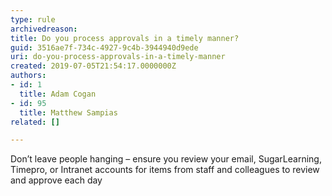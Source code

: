 ```yaml
---
type: rule
archivedreason: 
title: Do you process approvals in a timely manner?
guid: 3516ae7f-734c-4927-9c4b-3944940d9ede
uri: do-you-process-approvals-in-a-timely-manner
created: 2019-07-05T21:54:17.0000000Z
authors:
- id: 1
  title: Adam Cogan
- id: 95
  title: Matthew Sampias
related: []

---
```



<p class="ssw15-rteElement-P">Don’t leave people hanging – ensure you review your email, SugarLearning, Timepro,&#160;or Intranet accounts for items from staff and colleagues to review and approve each day</p><p class="ssw15-rteElement-P">​​<br><br></p>
<br><excerpt class='endintro'></excerpt><br>



